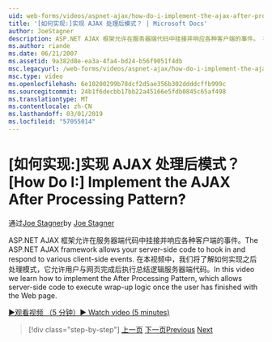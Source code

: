 ```yaml
---
uid: web-forms/videos/aspnet-ajax/how-do-i-implement-the-ajax-after-processing-pattern
title: '[如何实现:]实现 AJAX 处理后模式？ | Microsoft Docs'
author: JoeStagner
description: ASP.NET AJAX 框架允许在服务器端代码中挂接并响应各种客户端的事件。 在本视频中，我们将了解如何实现 Aft...
ms.author: riande
ms.date: 06/21/2007
ms.assetid: 9a382d8e-ea3a-4fa4-bd24-b56f9051f4db
msc.legacyurl: /web-forms/videos/aspnet-ajax/how-do-i-implement-the-ajax-after-processing-pattern
msc.type: video
ms.openlocfilehash: 6e10200299b78dcf2d5ae356b302ddddcffb999c
ms.sourcegitcommit: 24b1f6decbb17bb22a45166e5fdb0845c65af498
ms.translationtype: MT
ms.contentlocale: zh-CN
ms.lasthandoff: 03/01/2019
ms.locfileid: "57055014"
---
```

<a name="how-do-i-implement-the-ajax-after-processing-pattern"></a><span data-ttu-id="411a1-105">[如何实现:]实现 AJAX 处理后模式？</span><span class="sxs-lookup"><span data-stu-id="411a1-105">[How Do I:] Implement the AJAX After Processing Pattern?</span></span>
====================
<span data-ttu-id="411a1-106">通过[Joe Stagner](https://github.com/JoeStagner)</span><span class="sxs-lookup"><span data-stu-id="411a1-106">by [Joe Stagner](https://github.com/JoeStagner)</span></span>

<span data-ttu-id="411a1-107">ASP.NET AJAX 框架允许在服务器端代码中挂接并响应各种客户端的事件。</span><span class="sxs-lookup"><span data-stu-id="411a1-107">The ASP.NET AJAX framework allows your server-side code to hook in and respond to various client-side events.</span></span> <span data-ttu-id="411a1-108">在本视频中，我们将了解如何实现之后处理模式，它允许用户与网页完成后执行总结逻辑服务器端代码。</span><span class="sxs-lookup"><span data-stu-id="411a1-108">In this video we learn how to implement the After Processing Pattern, which allows server-side code to execute wrap-up logic once the user has finished with the Web page.</span></span>

[<span data-ttu-id="411a1-109">&#9654;观看视频 （5 分钟）</span><span class="sxs-lookup"><span data-stu-id="411a1-109">&#9654; Watch video (5 minutes)</span></span>](https://channel9.msdn.com/Blogs/ASP-NET-Site-Videos/how-do-i-implement-the-ajax-after-processing-pattern)

> [!div class="step-by-step"]
> <span data-ttu-id="411a1-110">[上一页](how-do-i-use-the-aspnet-ajax-history-control.md)
> [下一页](how-do-i-update-multiple-regions-of-a-page-with-aspnet-ajax.md)</span><span class="sxs-lookup"><span data-stu-id="411a1-110">[Previous](how-do-i-use-the-aspnet-ajax-history-control.md)
[Next](how-do-i-update-multiple-regions-of-a-page-with-aspnet-ajax.md)</span></span>
